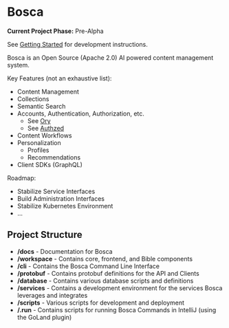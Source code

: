 Bosca
===

**Current Project Phase:** Pre-Alpha

See [Getting Started](docs/getting-started.md) for development instructions.

Bosca is an Open Source (Apache 2.0) AI powered content management system.

Key Features (not an exhaustive list):

* Content Management
* Collections
* Semantic Search
* Accounts, Authentication, Authorization, etc.
    * See [Ory](https://www.ory.sh/)
    * See [Authzed](https://www.authzed.com/)
* Content Workflows
* Personalization
    * Profiles
    * Recommendations
* Client SDKs (GraphQL)

Roadmap:

* Stabilize Service Interfaces
* Build Administration Interfaces
* Stabilize Kubernetes Environment
* ...

## Project Structure

* **/docs** - Documentation for Bosca
* **/workspace** - Contains core, frontend, and Bible components
* **/cli** - Contains the Bosca Command Line Interface
* **/protobuf** - Contains protobuf definitions for the API and Clients
* **/database** - Contains various database scripts and definitions
* **/services** - Contains a development environment for the services Bosca leverages and integrates
* **/scripts** - Various scripts for development and deployment
* **/.run** - Contains scripts for running Bosca Commands in IntelliJ (using the GoLand plugin)
